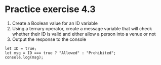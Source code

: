 # Practice exercise 4.3
1. Create a Boolean value for an ID variable
2. Using a ternary operator, create a message variable that will check whether
their ID is valid and either allow a person into a venue or not
3. Output the response to the console

```
let ID = true;
let msg = ID === true ? "Allowed" : "Prohibited";
console.log(msg);
```
